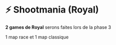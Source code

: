 # ⚡ Shootmania (Royal)

**2 games de Royal** serons faites lors de la phase 3

1 map race et 1 map classique&#x20;

